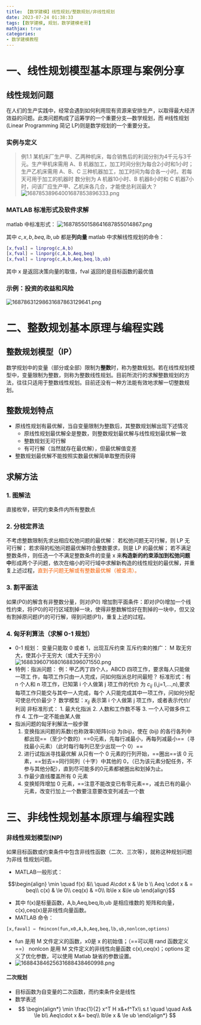 ```yaml
---
title: 【数学建模】线性规划/整数规划/非线性规划
date: 2023-07-24 01:38:33
tags: [数学建模, 规划，数学建模老哥]
mathjax: true
categories: 
- 数学建模教程
---
```

# 一、线性规划模型基本原理与案例分享
## 线性规划问题
在人们的生产实践中，经常会遇到如何利用现有资源来安排生产，以取得最大经济效益的问题。此类问题构成了运筹学的一个重要分支—数学规划，而 #线性规划 (Linear Programming 简记 LP)则是数学规划的一个重要分支。
### 实例与定义
>例1.1 某机床厂生产甲、乙两种机床，每合销售后的利润分别为4千元与3千元。生产甲机床需用 A、B 机器加工，加工时间分别为每合2小时和1小时；
>生产乙机床需用 A、B、C 三种机器加工，加工时间为每合各一小时。若每天可用于加工的机器时 数分别为 A 机器10小时、B 机器8小时和 C 机器7小时，问该厂应生产甲、乙机床各几合，才能使总利润最大？
![16878538964001687853896333.png](https://fastly.jsdelivr.net/gh/2incccc/MyTuTu@main/image/16878538964001687853896333.png)
### MATLAB 标准形式及软件求解
matlab 中标准形式：
![16878550158641687855014867.png](https://fastly.jsdelivr.net/gh/2incccc/MyTuTu@main/image/16878550158641687855014867.png)

其中 $c,x,b,beq,lb,ub$ 都是**列向量**
matlab 中求解线性规划的命令：
```matlab
[x,fval] = linprog(c,A,b)
[x,fval] = linporg(c,A,b,Aeq,beq)
[x,fval] = linprog(c,A,b,Aeq,beq,lb,ub)
```
其中 x 是返回决策向量的取值，fval 返回的是目标函数的最优值

### 示例：投资的收益和风险
![16878631298631687863129641.png](https://fastly.jsdelivr.net/gh/2incccc/MyTuTu@main/image/16878631298631687863129641.png)

# 二、整数规划基本原理与编程实践

## 整数规划模型（IP）
数学规划中的变量（部分或全部）限制为**整数**时，称为整数规划。若在线性规划模型中，变量限制为整数，则称为整数线性规划。目前所流行的求解整数规划的方法，往往只适用于整数线性规划。目前还没有一种方法能有效地求解一切整数规划。
## 整数规划特点
- 原线性规划有最优解，当自变量限制为整数后，其整数规划解出现下述情况
	- 原线性规划最优解全是整数，则整数规划最优解与线性规划最优解一致
	- 整数规划无可行解
	- 有可行解（当然就存在最优解），但最优解值变差
- 整数规划最优解不能按照实数最优解简单取整而获得
## 求解方法
### 1. 图解法
直接枚举，研究约束条件内所有整数点
### 2. 分枝定界法
不考虑整数限制先求出相应松弛问题的最优解：
若松弛问题无可行解，则 LP 无可行解；
若求得的松弛问题最优解符合整数要求，则是 LP 的最优解；
若不满足整数条件，则任选一个不满足整数条件的变量 x 来**构造新的约束添加到松弛问题中**形成两个子问题，依次在缩小的可行域中求解新构造的线性规划的最优解，并重复上述过程，<font color=#F36208>直到子问题无解或有整数最优解（被查清）。</font>
### 3. 割平面法
如果(P0)的解含有非整数分量，则对(P0) 增加割平面条件：即对(P0)增加一个线性约束，将(P0)的可行区域割掉一块，使得非整数解恰好在割掉的一块中，但又没有割掉原问题(P)的可行解，得到问题(P1)，重复上述的过程。
### 4. 匈牙利算法（求解 0-1 规划）
- 0-1 规划： 变量只能取 0 或者 1，出现互斥约束
	  互斥约束的推广：
	  M 取无穷大，使其小于无穷大（或大于无穷小）
	  ![16883960716801688396071550.png](https://fastly.jsdelivr.net/gh/2incccc/MyTuTu@main/image/16883960716801688396071550.png)
- 特例：指派问题：
	例：甲乙丙丁四个人，ABCD 四项工作，要求每人只能做一项工 作，每项工作只由一人完成，问如何指派总时间最短？
	标准形式：有 n 个人和 n 项工作，已知第 i 个人做第 j 项工作的代价 为 $c_{ij}$ (i,j=1,…,n),要求每项工作只能交与其中一人完成，每个 人只能完成其中一项工作，问如何分配可使总代价最少？
	数学模型：$x_{ij}$ 表示第 i 个人做第 j 项工作，或者表示代价/利润
	非标准形式：
		1. 最大化指派
		2. 人数和工作数不等
		3. 一个人可做多件工作
		4. 工作一定不能由某人做
- 指派问题的匈牙利解法一般步骤
	1. 变换指派问题的系数(也称效率)矩阵(cij) 为(bij)，使在 (bij) 的各行各列中都出现==（至少个数的）==0元素，先每行减最小，再每列减最小==（寻找最小元素）（此时每行每列已至少出现一个 0）==
	2. 进行试指派寻找最优解
	   从只有一个 0 元素的行列开始，==圈出==该 0 元素，==划去==同行同列（十字）中其他的 0，（已为该元素分配任务，不参与其他分配），直到尽可能多的0元素都被圈出和划掉为止。
	3. 作最少直线覆盖所有 0 元素
	4. 变换矩阵增加 0 元素，==注意不能改变已有零元素==，减去已有的最小元素，改变行加上一个数要注意要改变列减去一个数

# 三、非线性规划基本原理与编程实践
### 非线性规划模型(NP)
如果目标函数或约束条件中包含非线性函数（二次、三次等），就称这种规划问题为非线 性规划问题。
- MATLAB一般形式：

$$\begin{align}
\min \quad  f(x) &\\
\quad   A\cdot x & \le b \\
Aeq \cdot x & = beq\\
c(x) & \le 0\\
ceq(x) & =0\\
lb\le  x &\le ub
\end{align}$$

- 其中 f(x)是标量函数，A,b,Aeq,beq,lb,ub 是相应维数的 矩阵和向量，c(x),ceq(x)是非线性向量函数。
- MATLAB 命令：
```python
[x,faval] = fmincon(fun,x0,A,b,Aeq,beq,lb,ub,nonlcon,options)
```
- fun 是用 M 文件定义的函数，x0是 x 的初始值；（==可以用 rand 函数定义==） nonlcon 是用 M 文件定义的非线性向量函数 c(x),ceq(x)；options 定义了优化参数，可以使用 Matlab 缺省的参数设置。
- ![16884384625631688438460998.png](https://fastly.jsdelivr.net/gh/2incccc/MyTuTu@main/image/16884384625631688438460998.png)
#### 二次规划
- 目标函数为自变量的二次函数，而约束条件全是线性
- 数学表述
- $$
\begin{align*}
 \min \frac{1}{2} x^T H x&+f^Tx\\
 s.t \quad \quad Ax& \le b\\
 Aeq\cdot x &= beq\\
 lb\le x & \le ub
\end{align*}
$$
